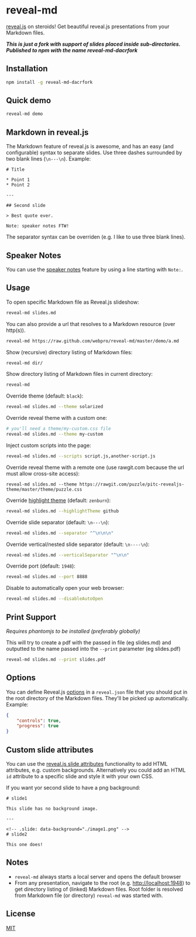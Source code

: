 # reveal-md

[reveal.js](http://lab.hakim.se/reveal-js/#/) on steroids! Get beautiful reveal.js presentations from your Markdown files.

**_This is just a fork with support of slides placed inside sub-directories. Published to npm with the name reveal-md-dacrfork_**

## Installation

``` bash
npm install -g reveal-md-dacrfork
```

## Quick demo

``` bash
reveal-md demo
```

## Markdown in reveal.js

The Markdown feature of reveal.js is awesome, and has an easy (and configurable) syntax to separate slides.
Use three dashes surrounded by two blank lines (`\n---\n`).
Example:

``` text
# Title

* Point 1
* Point 2

---

## Second slide

> Best quote ever.

Note: speaker notes FTW!

```

The separator syntax can be overriden (e.g. I like to use three blank lines).

## Speaker Notes

You can use the [speaker notes](https://github.com/hakimel/reveal.js#speaker-notes) feature by using a line starting with `Note:`.

## Usage

To open specific Markdown file as Reveal.js slideshow:

``` bash
reveal-md slides.md
```

You can also provide a url that resolves to a Markdown resource (over http(s)).

``` bash
reveal-md https://raw.github.com/webpro/reveal-md/master/demo/a.md
```

Show (recursive) directory listing of Markdown files:

``` bash
reveal-md dir/
```

Show directory listing of Markdown files in current directory:

``` bash
reveal-md
```

Override theme (default: `black`):

``` bash
reveal-md slides.md --theme solarized
```

Override reveal theme with a custom one:

``` bash
# you'll need a theme/my-custom.css file
reveal-md slides.md --theme my-custom
```

Inject custom scripts into the page:

``` bash
reveal-md slides.md --scripts script.js,another-script.js
```

Override reveal theme with a remote one (use rawgit.com because the url must allow cross-site access):
```
reveal-md slides.md --theme https://rawgit.com/puzzle/pitc-revealjs-theme/master/theme/puzzle.css
```

Override [highlight theme](https://github.com/isagalaev/highlight.js/tree/master/src/styles) (default: `zenburn`):

``` bash
reveal-md slides.md --highlightTheme github
```

Override slide separator (default: `\n---\n`):

``` bash
reveal-md slides.md --separator "^\n\n\n"
```

Override vertical/nested slide separator (default: `\n----\n`):

``` bash
reveal-md slides.md --verticalSeparator "^\n\n"
```

Override port (default: `1948`):

``` bash
reveal-md slides.md --port 8888
```

Disable to automatically open your web browser:

``` bash
reveal-md slides.md --disableAutoOpen
```

## Print Support

*Requires phantomjs to be installed (preferably globally)*

This will try to create a pdf with the passed in file (eg slides.md) and outputted to the name passed into the `--print` parameter (eg slides.pdf)

``` bash
reveal-md slides.md --print slides.pdf
```

## Options

You can define Reveal.js [options](https://github.com/hakimel/reveal.js#configuration) in a `reveal.json` file that you should put in the root directory of the Markdown files. They'll be picked up automatically. Example:

``` json
{
    "controls": true,
    "progress": true
}
```

## Custom slide attributes

You can use the [reveal.js slide attributes](https://github.com/hakimel/reveal.js#slide-attributes) functionality to add HTML attributes, e.g. custom backgrounds. Alternatively you could add an HTML `id` attribute to a specific slide and style it with your own CSS.

If you want yor second slide to have a png background:

``` text
# slide1

This slide has no background image.

---

<!-- .slide: data-background="./image1.png" -->
# slide2

This one does!
```

## Notes

* `reveal-md` always starts a local server and opens the default browser
* From any presentation, navigate to the root (e.g. [http://localhost:1948](http://localhost:1948)) to get directory listing of (linked) Markdown files. Root folder is resolved from Markdown file (or directory) `reveal-md` was started with.

## License

[MIT](http://webpro.mit-license.org)
